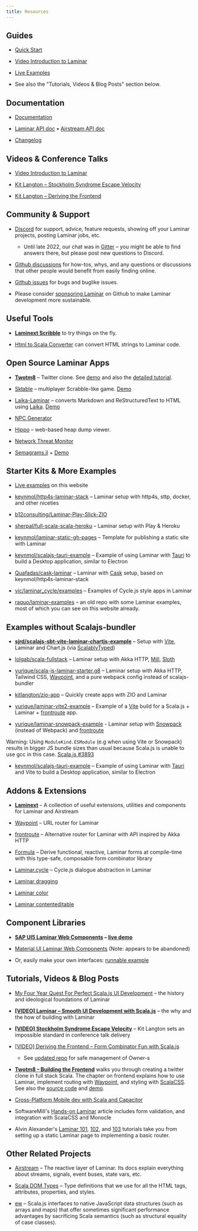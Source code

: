 ```yaml
---
title: Resources
---
```




## Guides

* [Quick Start](https://laminar.dev/quick-start)

* [Video Introduction to Laminar](https://www.youtube.com/watch?v=L_AHCkl6L-Q)

* [Live Examples](https://laminar.dev/examples/hello-world)

* See also the "Tutorials, Videos & Blog Posts" section below.



## Documentation

* [Documentation](https://laminar.dev/documentation)

* [Laminar API doc](https://javadoc.io/doc/com.raquo/laminar_sjs1_3/latest/com/raquo/laminar/index.html) • [Airstream API doc](https://javadoc.io/doc/com.raquo/airstream_sjs1_3/latest/index.html)

* [Changelog](https://github.com/raquo/Laminar/blob/master/CHANGELOG.md)



## Videos & Conference Talks

* [Video Introduction to Laminar](https://www.youtube.com/watch?v=L_AHCkl6L-Q)

* [Kit Langton – Stockholm Syndrome Escape Velocity](https://www.youtube.com/watch?v=kLZr87CGY-U)

* [Kit Langton – Deriving the Frontend](https://www.youtube.com/watch?v=JHriftPO62I)


## Community & Support

* [Discord](https://discord.gg/JTrUxhq7sj) for support, advice, feature requests, showing off your Laminar projects, posting Laminar jobs, etc.

  * Until late 2022, our chat was in [Gitter](https://gitter.im/Laminar_/Lobby) – you might be able to find answers there, but please post new questions to Discord.

* [Github discussions](https://github.com/raquo/laminar/discussions) for how-tos, whys, and any questions or discussions that other people would benefit from easily finding online.

* [Github issues](https://github.com/raquo/laminar/issues) for bugs and buglike issues.

* Please consider [sponsoring Laminar](https://github.com/sponsors/raquo) on Github to make Laminar development more sustainable.



## Useful Tools

* **[Laminext Scribble](https://scribble.ninja/)** to try things on the fly.

* [Html to Scala Converter](https://simerplaha.github.io/html-to-scala-converter/) can convert HTML strings to Laminar code.



## Open Source Laminar Apps

* **[Twotm8](https://github.com/keynmol/twotm8)** – Twitter clone. See [demo](https://twotm8-web.fly.dev/login) and also the [detailed tutorial](https://blog.indoorvivants.com/2022-03-07-twotm8-part-5-building-the-frontend).

* [Skłable](https://github.com/przemekd/sklable) – multiplayer Scrabble-like game. [Demo](https://sk%C5%82able.pl)

* [Laika-Laminar](https://github.com/i10416/laika-laminar) – converts Markdown and ReStructuredText to HTML using [Laika](https://planet42.github.io/Laika/). [Demo](https://i10416.github.io/demo/)

* [NPC Generator](https://gitlab.com/scala-js-games/npc-generator/)

* [Hippo](https://github.com/indoorvivants/hippo) – web-based heap dump viewer.

* [Network Threat Monitor](https://github.com/alexeybi/threat-monitor)

* [Semagrams.jl](https://github.com/algebraicjulia/Semagrams.jl) + [Demo](https://semagrams.algebraicjulia.org/apps/dwd/index.html)



## Starter Kits & More Examples

* [Live examples](https://laminar.dev/examples/hello-world) on this website

* [keynmol/http4s-laminar-stack](https://github.com/keynmol/http4s-laminar-stack) – Laminar setup with http4s, sttp, docker, and other niceties

* [b12consulting/Laminar-Play-Slick-ZIO](https://github.com/b12consulting/Laminar-Play-Slick-ZIO)

* [sherpal/full-scala-scala-heroku](https://github.com/sherpal/full-scala-scala-heroku) – Laminar setup with Play & Heroku

* [keynmol/laminar-static-gh-pages](https://github.com/keynmol/laminar-static-gh-pages/) – Template for publishing a static site with Laminar

* [keynmol/scalajs-tauri-example](https://github.com/keynmol/scalajs-tauri-example) – Example of using Laminar with [Tauri](https://tauri.studio/) to build a Desktop application, similar to Electron

* [Quafadas/cask-laminar](https://github.com/Quafadas/cask-laminar) – Laminar with [Cask](https://com-lihaoyi.github.io/cask/) setup, based on keynmol/http4s-laminar-stack

* [vic/laminar_cycle/examples](https://github.com/vic/laminar_cycle/tree/master/examples) – Examples of Cycle.js style apps in Laminar

* [raquo/laminar-examples](https://github.com/raquo/laminar-examples) – an old repo with some Laminar examples, most of which you can see on this website already.



## Examples without Scalajs-bundler

* **[sjrd/scalajs-sbt-vite-laminar-chartjs-example](https://github.com/sjrd/scalajs-sbt-vite-laminar-chartjs-example)** – Setup with [Vite](https://vitejs.dev/), Laminar and Chart.js (via [ScalablyTyped](https://scalablytyped.org/docs/readme.html))

* [lolgab/scala-fullstack](https://github.com/lolgab/scala-fullstack) – Laminar setup with Akka HTTP, [Mill](https://github.com/lihaoyi/mill), [Sloth](https://github.com/cornerman/sloth)

* [yurique/scala-js-laminar-starter.g8](https://github.com/yurique/scala-js-laminar-starter.g8) – Laminar setup with Akka HTTP, Tailwind CSS, [Waypoint](https://github.com/raquo/Waypoint/), and a pure webpack config instead of scalajs-bundler 

* [kitlangton/zio-app](https://github.com/kitlangton/zio-app) – Quickly create apps with ZIO and Laminar

* [yurique/laminar-vite2-example](https://github.com/yurique/laminar-vite2-example) – Example of a [Vite](https://vitejs.dev/) build for a Scala.js + Laminar + [frontroute](https://github.com/tulz-app/frontroute/) app.

* [yurique/laminar-snowpack-example](https://github.com/yurique/laminar-snowpack-example) - Laminar setup with [Snowpack](https://www.snowpack.dev/) (instead of Webpack) and [frontroute](https://github.com/tulz-app/frontroute)

Warning: Using `ModuleKind.ESModule` (e.g when using Vite or Snowpack) results in bigger JS bundle sizes than usual because Scala.js is unable to use gcc in this case. [Scala.js #3893](https://github.com/scala-js/scala-js/issues/3893)

* [keynmol/scalajs-tauri-example](https://github.com/keynmol/scalajs-tauri-example) – Example of using Laminar with [Tauri](https://tauri.studio/) and Vite to build a Desktop application, similar to Electron


## Addons & Extensions

* **[Laminext](https://laminext.dev/)** – A collection of useful extensions, utilities and components for Laminar and Airstream

* [Waypoint](https://github.com/raquo/Waypoint) – URL router for Laminar

* [frontroute](https://github.com/tulz-app/frontroute) – Alternative router for Laminar with API inspired by Akka HTTP

* [Formula](https://github.com/kitlangton/formula) – Derive functional, reactive, Laminar forms at compile-time with this type-safe, composable form combinator library

* [Laminar.cycle](https://github.com/vic/laminar_cycle) – Cycle.js dialogue abstraction in Laminar

* [Laminar dragging](https://github.com/blue-pitaya/laminar-dragging)

* [Laminar color](https://github.com/blue-pitaya/laminar-color)

* [Laminar contenteditable](https://github.com/blue-pitaya/laminar-contenteditable)



## Component Libraries

* **[SAP UI5 Laminar Web Components](https://github.com/sherpal/LaminarSAPUI5Bindings) – [live demo](https://sherpal.github.io/laminar-ui5-demo/)**

* [Material UI Laminar Web Components](https://github.com/uosis/laminar-web-components) (Note: appears to be abandoned)

* Or, easily make your own interfaces: [runnable example](https://github.com/raquo/laminar-examples/tree/master/src/main/scala/webcomponents)



## Tutorials, Videos & Blog Posts

* [My Four Year Quest For Perfect Scala.js UI Development](https://dev.to/raquo/my-four-year-quest-for-perfect-scala-js-ui-development-b9a) – the history and ideological foundations of Laminar

* **[[VIDEO] Laminar – Smooth UI Development with Scala.js](https://www.youtube.com/watch?v=L_AHCkl6L-Q)** – the why and the how of building with Laminar

* **[[VIDEO] Stockholm Syndrome Escape Velocity](https://www.youtube.com/watch?v=kLZr87CGY-U)** – Kit Langton sets an impossible standard in conference talk delivery

* [[VIDEO] Deriving the Frontend – Form Combinator Fun with Scala.js](https://www.youtube.com/watch?v=JHriftPO62I)

  * See [updated repo](https://github.com/kitlangton/formula) for safe management of Owner-s

* **[Twotm8 – Building the Frontend](https://blog.indoorvivants.com/2022-03-07-twotm8-part-5-building-the-frontend)** walks you through creating a twitter clone in full stack Scala. The chapter on frontend explains how to use Laminar, implement routing with [Waypoint](https://github.com/raquo/waypoint), and styling with [ScalaCSS](https://github.com/japgolly/scalacss). See also the [source code](https://github.com/keynmol/twotm8) and [demo](https://twotm8-web.fly.dev/login).

* [Cross-Platform Mobile dev with Scala and Capacitor](https://medium.com/geekculture/cross-platform-mobile-dev-with-scala-and-capacitor-54e69b62b50c)

* SoftwareMill's [Hands-on Laminar](https://blog.softwaremill.com/hands-on-laminar-354ddcc536a9?gi=167c9cdb6442) article includes form validation, and integration with ScalaCSS and Monocle

* Alvin Alexander's [Laminar 101](https://alvinalexander.com/scala/laminar-101-hello-world-example-static/), [102](https://alvinalexander.com/scala/laminar-102-reactive-hello-world-example/), and [103](https://alvinalexander.com/scala/laminar-103-reactive-routing-example/) tutorials take you from setting up a static Laminar page to implementing a basic router.



## Other Related Projects

* [Airstream](https://github.com/raquo/Airstream/) – The reactive layer of Laminar. Its docs explain everything about streams, signals, event buses, state vars, etc.

* [Scala DOM Types](https://github.com/raquo/scala-dom-types) – Type definitions that we use for all the HTML tags, attributes, properties, and styles.

* [ew](https://github.com/raquo/ew) – Scala.js interfaces to native JavaScript data structures (such as arrays and maps) that offer sometimes significant performance advantages by sacrificing Scala semantics (such as structural equality of case classes).
